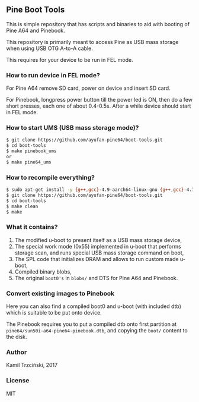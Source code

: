 ## Pine Boot Tools

This is simple repository that has scripts and binaries to
aid with booting of Pine A64 and Pinebook.

This repository is primarily meant to access Pine as USB mass
storage when using USB OTG A-to-A cable.

This requires for your device to be run in FEL mode.

### How to run device in FEL mode?

For Pine A64 remove SD card, power on device and insert SD card.

For Pinebook, longpress power button till the power led is ON,
then do a few short presses, each one of about 0.4-0.5s.
After a while device should start in FEL mode.

### How to start UMS (USB mass storage mode)?

```bash
$ git clone https://github.com/ayufan-pine64/boot-tools.git
$ cd boot-tools
$ make pinebook_ums
or
$ make pine64_ums
```

### How to recompile everything?

```bash
$ sudo apt-get install -y {g++,gcc}-4.9-aarch64-linux-gnu {g++,gcc}-4.7-arm-linux-gnueabihf
$ git clone https://github.com/ayufan-pine64/boot-tools.git
$ cd boot-tools
$ make clean
$ make
```

### What it contains?

1. The modified u-boot to present itself as a USB mass storage device,
2. The special work mode (0x55) implemented in u-boot that performs storage scan,
   and runs special USB mass storage command on boot,
3. The SPL code that initializes DRAM and allows to run custom made u-boot,
4. Compiled binary blobs,
5. The original `boot0's` in `blobs/` and DTS for Pine A64 and Pinebook.

### Convert existing images to Pinebook

Here you can also find a compiled boot0 and u-boot (with included dtb)
which is suitable to be put onto device.

The Pinebook requires you to put a compiled dtb onto first partition
at `pine64/sun50i-a64-pine64-pinebook.dtb`,
and copying the `boot/` content to the disk.

### Author

Kamil Trzciński, 2017

### License

MIT
